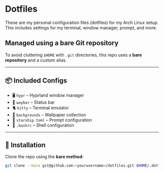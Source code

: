 # Dotfiles

These are my personal configuration files (dotfiles) for my Arch Linux setup. This includes settings for my terminal, window manager, prompt, and more.

## Managed using a bare Git repository

To avoid cluttering `$HOME` with `.git` directories, this repo uses a **bare repository** and a custom alias.

---

## 📦 Included Configs

- 🖥️ `hypr` – Hyprland window manager
- 🧱 `waybar` – Status bar
- 🐈 `kitty` – Terminal emulator
- 🌌 `backgrounds` – Wallpaper collection
- 🌠 `starship.toml` – Prompt configuration
- 🐚 `.bashrc` – Shell configuration

---

## 🚀 Installation

Clone the repo using the **bare method**:

```bash
git clone --bare git@github.com:<yourusername>/dotfiles.git $HOME/.dotfiles
